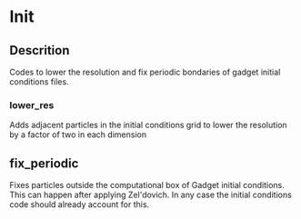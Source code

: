 # Init

## Descrition

Codes to lower the resolution and fix periodic bondaries of gadget initial conditions files.

### lower_res

Adds adjacent particles in the initial conditions grid to lower the resolution by a factor of two in each dimension

## fix_periodic

Fixes particles outside the computational box of Gadget initial conditions. This can happen after applying Zel'dovich. In any case the initial conditions code should already account for this. 


